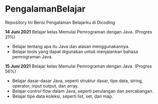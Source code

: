 # PengalamanBelajar
Repository Ini Berisi Pengalaman Belajarku di Dicoding

**14 Juni 2021**
Belajar kelas Memulai Pemrograman dengan Java. (Progres 21%)
  * Belajar tentang apa itu Java dan alasan menggunakannya.
  * Belajar tools yang dapat digunakan untuk menjalankan bahasa pemrograman Java.

**15 Juni 2021**
Belajar kelas Memulai Pemrograman dengan Java. (Progres 56%)
  * Belajar dasar-dasar Java, seperti struktur dasar, tipe data, string, operator, input output, dan array.
  * Belajar control flow dalam Java, seperti perulangan dan percabangan.
  * Belajar tipe data koleksi, seperti list, set, dan map.

